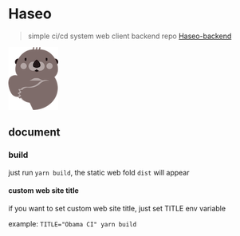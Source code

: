 # Haseo
> simple ci/cd system web client
> backend repo [Haseo-backend](https://github.com/A-Horse/haseo-backend)

![Haseo](./assets/haseo-small.png)

## document
### build
just run `yarn build`, the static web fold `dist` will appear

#### custom web site title
if you want to set custom web site title, just set TITLE env variable

example: `TITLE="Obama CI" yarn build`


